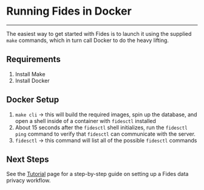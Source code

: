 # Running Fides in Docker

---

The easiest way to get started with Fides is to launch it using the supplied `make` commands, which in turn call Docker to do the heavy lifting.

## Requirements

1. Install Make
1. Install Docker

## Docker Setup

1. `make cli` -> this will build the required images, spin up the database, and open a shell inside of a container with `fidesctl` installed
1. About 15 seconds after the `fidesctl` shell initializes, run the `fidesctl ping` command to verify that `fidesctl` can communicate with the server.
1. `fidesctl` -> this command will list all of the possible `fidesctl` commands

## Next Steps

See the [Tutorial](tutorial.md) page for a step-by-step guide on setting up a Fides data privacy workflow.
